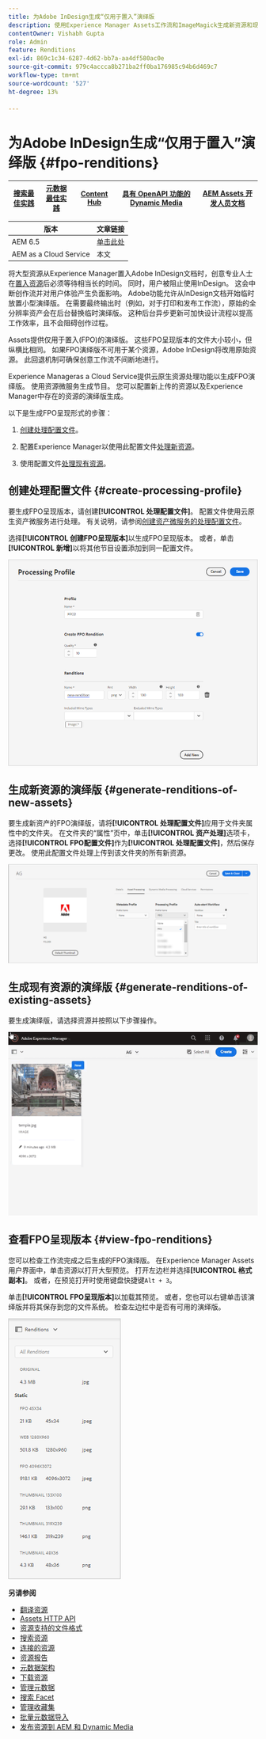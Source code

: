 ```yaml
---
title: 为Adobe InDesign生成“仅用于置入”演绎版
description: 使用Experience Manager Assets工作流和ImageMagick生成新资源和现有资源的FPO（仅用于置入）演绎版。
contentOwner: Vishabh Gupta
role: Admin
feature: Renditions
exl-id: 869c1c34-6287-4d62-bb7a-aa4df580ac0e
source-git-commit: 979c4accca8b271ba2ff0ba176985c94b6d469c7
workflow-type: tm+mt
source-wordcount: '527'
ht-degree: 13%

---
```


# 为Adobe InDesign生成“仅用于置入”演绎版 {#fpo-renditions}

| [搜索最佳实践](/help/assets/search-best-practices.md) | [元数据最佳实践](/help/assets/metadata-best-practices.md) | [Content Hub](/help/assets/product-overview.md) | [具有 OpenAPI 功能的 Dynamic Media](/help/assets/dynamic-media-open-apis-overview.md) | [AEM Assets 开发人员文档](https://developer.adobe.com/experience-cloud/experience-manager-apis/) |
| ------------- | --------------------------- |---------|----|-----|

| 版本 | 文章链接 |
| -------- | ---------------------------- |
| AEM 6.5 | [单击此处](https://experienceleague.adobe.com/en/docs/experience-manager-65/content/assets/administer/configure-fpo-renditions) |
| AEM as a Cloud Service | 本文 |

将大型资源从Experience Manager置入Adobe InDesign文档时，创意专业人士在[置入资源](https://helpx.adobe.com/indesign/using/placing-graphics.html)后必须等待相当长的时间。 同时，用户被阻止使用InDesign。 这会中断创作流并对用户体验产生负面影响。 Adobe功能允许从InDesign文档开始临时放置小型演绎版。 在需要最终输出时（例如，对于打印和发布工作流），原始的全分辨率资产会在后台替换临时演绎版。 这种后台异步更新可加快设计流程以提高工作效率，且不会阻碍创作过程。

Assets提供仅用于置入(FPO)的演绎版。 这些FPO呈现版本的文件大小较小，但纵横比相同。 如果FPO演绎版不可用于某个资源，Adobe InDesign将改用原始资源。 此回退机制可确保创意工作流不间断地进行。

Experience Manageras a Cloud Service提供云原生资源处理功能以生成FPO演绎版。 使用资源微服务生成节目。 您可以配置新上传的资源以及Experience Manager中存在的资源的演绎版生成。

以下是生成FPO呈现形式的步骤：

1. [创建处理配置文件](#create-processing-profile)。

1. 配置Experience Manager以使用此配置文件[处理新资源](#generate-renditions-of-new-assets)。
1. 使用配置文件[处理现有资源](#generate-renditions-of-existing-assets)。

## 创建处理配置文件 {#create-processing-profile}

要生成FPO呈现版本，请创建&#x200B;**[!UICONTROL 处理配置文件]**。 配置文件使用云原生资产微服务进行处理。 有关说明，请参阅[创建资产微服务的处理配置文件](asset-microservices-configure-and-use.md)。

选择&#x200B;**[!UICONTROL 创建FPO呈现版本]**&#x200B;以生成FPO呈现版本。 或者，单击&#x200B;**[!UICONTROL 新增]**&#x200B;以将其他节目设置添加到同一配置文件。

![create-processing-profile-fpo-renditions](assets/create-processing-profile-fpo-renditions.png)

## 生成新资源的演绎版 {#generate-renditions-of-new-assets}

要生成新资产的FPO演绎版，请将&#x200B;**[!UICONTROL 处理配置文件]**&#x200B;应用于文件夹属性中的文件夹。 在文件夹的“属性”页中，单击&#x200B;**[!UICONTROL 资产处理]**&#x200B;选项卡，选择&#x200B;**[!UICONTROL FPO配置文件]**&#x200B;作为&#x200B;**[!UICONTROL 处理配置文件]**，然后保存更改。 使用此配置文件处理上传到该文件夹的所有新资源。

![add-fpo-rendition](assets/add-fpo-rendition.png)


## 生成现有资源的演绎版 {#generate-renditions-of-existing-assets}

要生成演绎版，请选择资源并按照以下步骤操作。

![fpo-existing-asset-reprocess](assets/fpo-existing-asset-reprocess.gif)


## 查看FPO呈现版本 {#view-fpo-renditions}

您可以检查工作流完成之后生成的FPO演绎版。 在Experience Manager Assets用户界面中，单击资源以打开大型预览。 打开左边栏并选择&#x200B;**[!UICONTROL 格式副本]**。 或者，在预览打开时使用键盘快捷键`Alt + 3`。

单击&#x200B;**[!UICONTROL FPO呈现版本]**&#x200B;以加载其预览。 或者，您也可以右键单击该演绎版并将其保存到您的文件系统。 检查左边栏中是否有可用的演绎版。

![rendition_list](assets/list-renditions.png)

**另请参阅**

* [翻译资源](translate-assets.md)
* [Assets HTTP API](mac-api-assets.md)
* [资源支持的文件格式](file-format-support.md)
* [搜索资源](search-assets.md)
* [连接的资源](use-assets-across-connected-assets-instances.md)
* [资源报告](asset-reports.md)
* [元数据架构](metadata-schemas.md)
* [下载资源](download-assets-from-aem.md)
* [管理元数据](manage-metadata.md)
* [搜索 Facet](search-facets.md)
* [管理收藏集](manage-collections.md)
* [批量元数据导入](metadata-import-export.md)
* [发布资源到 AEM 和 Dynamic Media](/help/assets/publish-assets-to-aem-and-dm.md)